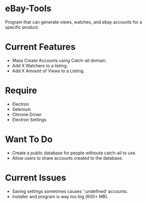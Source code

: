 # eBay-Tools
Program that can generate views, watches, and ebay accounts for a specific product.


# Current Features
- Mass Create Accounts using Catch-all domain.
- Add X Watchers to a listing.
- Add X Amount of Views to a Listing.


# Require
- Electron
- Selenium
- Chrome Driver
- Electron Settings


# Want To Do
- Create a public database for people withouta catch-all to use.
- Allow users to share accounts created to the database.

# Current Issues
- Saving settings sometimes causes ':undefined' accounts.
- Installer and program is way too big (600+ MB).
